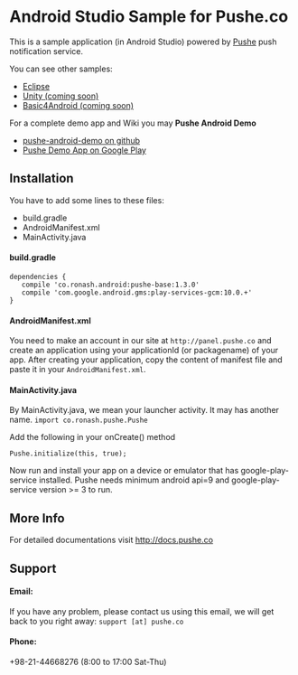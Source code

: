 # Android Studio Sample for Pushe.co

This is a sample application (in Android Studio) powered by [Pushe](http://pushe.co) push notification service.

You can see other samples:
* [Eclipse](https://github.com/ronashco/pushe-eclipse-sample)
* [Unity (coming soon)](https://github.com/ronashco/pushe-unity-sample)
* [Basic4Android (coming soon)](https://github.com/ronashco/pushe-ba4-sample)

For a complete demo app and Wiki you may **Pushe Android Demo**
* [pushe-android-demo on github](https://github.com/pusheco/pushe)
* [Pushe Demo App on Google Play](http://pushe.co/static/images/googleplay-logo.png)

## Installation 
You have to add some lines to these files:

* build.gradle
* AndroidManifest.xml
* MainActivity.java

#### build.gradle
```
dependencies {
   compile 'co.ronash.android:pushe-base:1.3.0'
   compile 'com.google.android.gms:play-services-gcm:10.0.+'
}

```
#### AndroidManifest.xml
You need to make an account in our site at `http://panel.pushe.co` and create an application using your
applicationId (or packagename) of your app. After creating your application, copy the content of manifest file
and paste it in your `AndroidManifest.xml`.


#### MainActivity.java

By MainActivity.java, we mean your launcher activity. It may has another name.
`import co.ronash.pushe.Pushe`

Add the following in your onCreate() method

`Pushe.initialize(this, true);`

Now run and install your app on a device or emulator that has google-play-service installed.
Pushe needs minimum android api=9 and google-play-service version >= 3 to run.

## More Info
For detailed documentations visit http://docs.pushe.co


## Support 
#### Email:
If you have any problem, please contact us using this email, we will get back to you right away:
`support [at] pushe.co`
#### Phone:
+98-21-44668276 (8:00 to 17:00 Sat-Thu)

